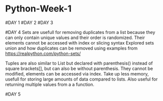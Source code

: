 # Python-Week-1
#DAY 1
#DAY 2
#DAY 3

#DAY 4
Sets are usefull for removing duplicates from a list because they can only contain unique values and their order is randomized. Their elements cannot be accessed with index or slicing syntax
Explored sets union and how duplicates can be removed using examples from https://realpython.com/python-sets/

Tuples are also similar to List but declared with parenthesis() instead of square brackets[], but can also be without parenthesis. They cannot be modified, elements can be accessed via index. Take up less memory, usefull for storing large amounts of data compared to lists. Also useful for returning multiple values from a a function.


#DAY 5
